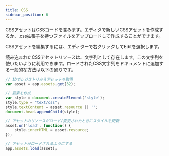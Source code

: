 ```yaml
---
title: CSS
sidebar_position: 6
---
```


CSSアセットはCSSコードを含みます。エディタで新しいCSSアセットを作成するか、.css拡張子を持つファイルをアップロードして作成することができます。

CSSアセットを編集するには、エディターで右クリックしてEditを選択します。

読み込まれたCSSアセットリソースは、文字列として存在します。この文字列を使いたいように利用できます。ロードされたCSS文字列をドキュメントに追加する一般的な方法は以下の通りです。

```javascript
// IDでレジストリからアセットを取得
var asset = app.assets.get(32);

// 要素を作成
var style = document.createElement('style');
style.type = "text/css";
style.textContent = asset.resource || '';
document.head.appendChild(style);

// アセットのリソースがロード/変更されたときにスタイルを更新
asset.on('load', function() {
    style.innerHTML = asset.resource;
});

// アセットがロードされるようにする
app.assets.load(asset);
```
